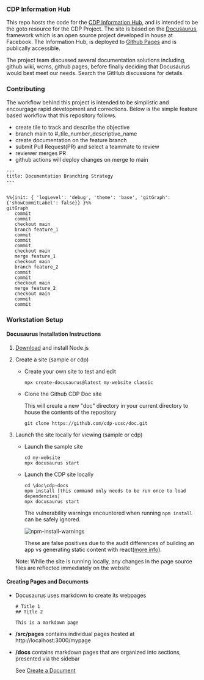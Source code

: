 ### CDP Information Hub

This repo hosts the code for the [CDP Information Hub](https://cdp-ucsc.github.io/doc), and is intended to be 
the goto resource for the CDP Project. The site is based on the [Docusaurus](https://docusaurus.io/), framework which is an open source project developed in house at Facebook. The Information Hub, is deployed to [Github Pages](https://pages.github.com/) and is publically accessible. 

The project team discussed several documentation solutions including, github wiki, wcms, github pages, before finally deciding that Docusaurus would best meet our needs.  Search the GitHub discussions for details. 

### Contributing

The workflow behind this project is intended to be simplistic and encourgage rapid development and corrections.
Below is the simple feature based workflow that this repository follows.

- create tile to track and describe the objective
- branch main to #_tile_number_descriptive_name
- create documentation on the feature branch
- submit Pull Request(PR) and select a teammate to review
- reviewer merges PR 
- github actions will deploy changes on merge to main

```mermaid
---
title: Documentation Branching Strategy
---


%%{init: { 'logLevel': 'debug', 'theme': 'base', 'gitGraph': {'showCommitLabel': false}} }%%
gitGraph
   commit
   commit
   checkout main
   branch feature_1
   commit
   commit
   commit
   checkout main
   merge feature_1
   checkout main
   branch feature_2
   commit
   commit
   checkout main
   merge feature_2
   checkout main
   commit
   commit

```

### Workstation Setup

#### Docusaurus Installation Instructions

1. [Download](https://nodejs.org/en/download) and install Node.js

2. Create a site (sample or cdp)
   * Create your own site to test and edit
     ```
     npx create-docusaurus@latest my-website classic
     ```
   * Clone the Github CDP Doc site
  
     This will create a new "doc" directory in your current directory to house the contents of the repository
     ```
     git clone https://github.com/cdp-ucsc/doc.git
     ```
3. Launch the site locally for viewing (sample or cdp)
   * Launch the sample site
     ```
     cd my-website
     npx docusaurus start
     ```
   * Launch the CDP site locally
     ```
     cd \doc\cdp-docs
     npm install [this command only needs to be run once to load dependencies]
     npx docusaurus start
     ```
     The vulnerability warnings encountered when running `npm install` can be safely ignored. 
     
     ![npm-install-warnings](https://user-images.githubusercontent.com/103523675/234999670-ecd06290-202b-4123-bd94-da1d607e8a39.png)
     
     These are false positives due to the audit differences of building an app vs generating static content with react([more info](https://github.com/facebook/create-react-app/issues/11174)).
    
    Note: While the site is running locally, any changes in the page source files are reflected immediately on the website
#### Creating Pages and Documents
* Docusaurus uses markdown to create its webpages
  ```
  # Title 1
  ## Title 2
  
  This is a markdown page
  ```
* **/src/pages** contains individual pages hosted at http://localhost:3000/mypage
* **/docs** contains markdown pages that are organized into sections, presented via the sidebar

  See [Create a Document](https://tutorial.docusaurus.io/docs/tutorial-basics/create-a-document)
